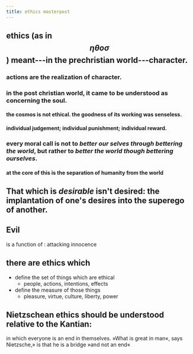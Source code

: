 ```yaml
---
title: ethics masterpost
---
```


## ethics (as in $$\eta\theta o\sigma$$) meant---in the prechristian world---character.
### actions are the realization of character.
### in the post christian world, it came to be understood as concerning the soul.
#### the cosmos is not ethical. the goodness of its working was senseless.
#### individual judgement; individual punishment; individual reward.
### every moral call is not to *better our selves through bettering the world*, but rather to *better the world though bettering ourselves*.
#### at the core of this is the separation of humanity from the world
## That which is *desirable* isn't desired: the implantation of one's desires into the superego of another.
## Evil 

is a function of
: attacking innocence
## there are ethics which
- define the set of things which are ethical
  - people, actions, intentions, effects
- define the measure of those things
  - pleasure, virtue, culture, liberty, power
## Nietzschean ethics should be understood relative to the Kantian:
in which everyone is an end in themselves. »What is great in man«, says Nietzsche,» is that he is a bridge
»and not an end«
##
